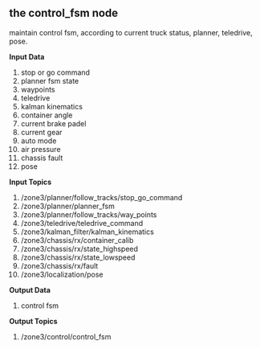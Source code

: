 ## the control_fsm node

maintain control fsm, according to current truck status, planner, teledrive, pose.

**Input Data**

1. stop or go command
2. planner fsm state
3. waypoints
4. teledrive
5. kalman kinematics
6. container angle
7. current brake padel
8. current gear
9. auto mode
10. air pressure
11. chassis fault
12. pose

**Input Topics**

1. /zone3/planner/follow_tracks/stop_go_command
2. /zone3/planner/planner_fsm
3. /zone3/planner/follow_tracks/way_points
4. /zone3/teledrive/teledrive_command
5. /zone3/kalman_filter/kalman_kinematics
6. /zone3/chassis/rx/container_calib
7. /zone3/chassis/rx/state_highspeed
8. /zone3/chassis/rx/state_lowspeed
9. /zone3/chassis/rx/fault
10. /zone3/localization/pose

**Output Data**

1. control fsm

**Output Topics**

1. /zone3/control/control_fsm
